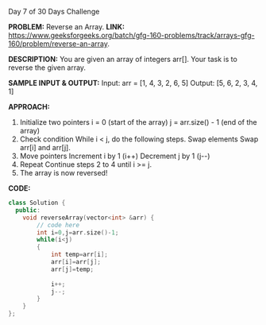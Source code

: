Day 7 of 30 Days Challenge

**PROBLEM:** Reverse an Array.
**LINK:** https://www.geeksforgeeks.org/batch/gfg-160-problems/track/arrays-gfg-160/problem/reverse-an-array.

**DESCRIPTION:** You are given an array of integers arr[]. Your task is to reverse the given array.

**SAMPLE INPUT & OUTPUT:**
Input: arr = [1, 4, 3, 2, 6, 5]
Output: [5, 6, 2, 3, 4, 1]

**APPROACH:**
1. Initialize two pointers
    i = 0 (start of the array)
    j = arr.size() - 1 (end of the array)
2. Check condition
    While i < j, do the following steps.
        Swap elements
        Swap arr[i] and arr[j].
3. Move pointers
    Increment i by 1 (i++)
    Decrement j by 1 (j--)
4. Repeat
    Continue steps 2 to 4 until i >= j.
5. The array is now reversed!


**CODE:**

```cpp
class Solution {
  public:
    void reverseArray(vector<int> &arr) {
        // code here
        int i=0,j=arr.size()-1;
        while(i<j)
        {
            int temp=arr[i];
            arr[i]=arr[j];
            arr[j]=temp;
            
            i++;
            j--;
        }
    }
};
